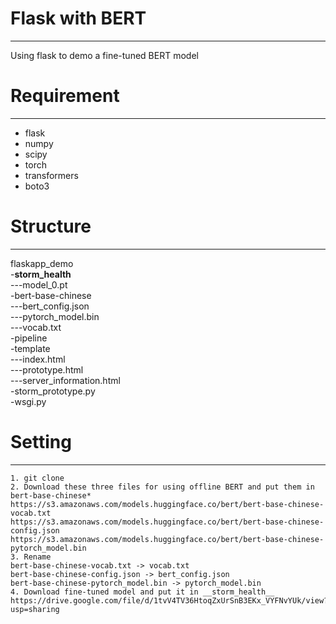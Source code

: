 # Flask with BERT
----
Using flask to demo a fine-tuned BERT model

# Requirement
----
+ flask
+ numpy
+ scipy
+ torch
+ transformers
+ boto3

# Structure
----
flaskapp_demo<br>
-__storm_health__<br>
---model_0.pt<br>
-bert-base-chinese<br>
---bert_config.json<br>
---pytorch_model.bin<br>
---vocab.txt<br>
-pipeline<br>
-template<br>
---index.html<br>
---prototype.html<br>
---server_information.html<br>
-storm_prototype.py<br>
-wsgi.py<br>

# Setting
----
```
1. git clone
2. Download these three files for using offline BERT and put them in bert-base-chinese*
https://s3.amazonaws.com/models.huggingface.co/bert/bert-base-chinese-vocab.txt
https://s3.amazonaws.com/models.huggingface.co/bert/bert-base-chinese-config.json
https://s3.amazonaws.com/models.huggingface.co/bert/bert-base-chinese-pytorch_model.bin
3. Rename
bert-base-chinese-vocab.txt -> vocab.txt
bert-base-chinese-config.json -> bert_config.json
bert-base-chinese-pytorch_model.bin -> pytorch_model.bin
4. Download fine-tuned model and put it in __storm_health__
https://drive.google.com/file/d/1tvV4TV36HtoqZxUrSnB3EKx_VYFNvYUk/view?usp=sharing
```
